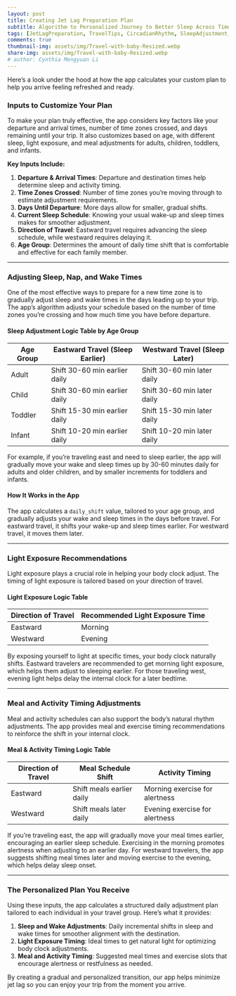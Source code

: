 ```yaml
---
layout: post
title: Creating Jet Lag Preparation Plan
subtitle: Algorithm to Personalized Journey to Better Sleep Across Time Zones
tags: [JetLagPreparation, TravelTips, CircadianRhythm, SleepAdjustment, LightExposure, MealTiming, FamilyTravel]
comments: true
thumbnail-img: assets/img/Travel-with-baby-Resized.webp
share-img: assets/img/Travel-with-baby-Resized.webp
# author: Cynthia Mengyuan Li
---
```


Here’s a look under the hood at how the app calculates your custom plan to help you arrive feeling refreshed and ready.

### Inputs to Customize Your Plan
To make your plan truly effective, the app considers key factors like your departure and arrival times, number of time zones crossed, and days remaining until your trip. It also customizes based on age, with different sleep, light exposure, and meal adjustments for adults, children, toddlers, and infants.

**Key Inputs Include:**
1. **Departure & Arrival Times**: Departure and destination times help determine sleep and activity timing.
2. **Time Zones Crossed**: Number of time zones you’re moving through to estimate adjustment requirements.
3. **Days Until Departure**: More days allow for smaller, gradual shifts.
4. **Current Sleep Schedule**: Knowing your usual wake-up and sleep times makes for smoother adjustment.
5. **Direction of Travel**: Eastward travel requires advancing the sleep schedule, while westward requires delaying it.
6. **Age Group**: Determines the amount of daily time shift that is comfortable and effective for each family member.

---

### Adjusting Sleep, Nap, and Wake Times
One of the most effective ways to prepare for a new time zone is to gradually adjust sleep and wake times in the days leading up to your trip. The app’s algorithm adjusts your schedule based on the number of time zones you’re crossing and how much time you have before departure.

#### Sleep Adjustment Logic Table by Age Group

| Age Group | Eastward Travel (Sleep Earlier) | Westward Travel (Sleep Later) |
| --------- | ------------------------------- | ----------------------------- |
| Adult     | Shift 30-60 min earlier daily   | Shift 30-60 min later daily   |
| Child     | Shift 30-60 min earlier daily   | Shift 30-60 min later daily   |
| Toddler   | Shift 15-30 min earlier daily   | Shift 15-30 min later daily   |
| Infant    | Shift 10-20 min earlier daily   | Shift 10-20 min later daily   |

For example, if you’re traveling east and need to sleep earlier, the app will gradually move your wake and sleep times up by 30-60 minutes daily for adults and older children, and by smaller increments for toddlers and infants.

#### How It Works in the App
The app calculates a `daily_shift` value, tailored to your age group, and gradually adjusts your wake and sleep times in the days before travel. For eastward travel, it shifts your wake-up and sleep times earlier. For westward travel, it moves them later.

---

### Light Exposure Recommendations
Light exposure plays a crucial role in helping your body clock adjust. The timing of light exposure is tailored based on your direction of travel.

#### Light Exposure Logic Table

| Direction of Travel | Recommended Light Exposure Time |
| ------------------- | ------------------------------- |
| Eastward            | Morning                         |
| Westward            | Evening                         |

By exposing yourself to light at specific times, your body clock naturally shifts. Eastward travelers are recommended to get morning light exposure, which helps them adjust to sleeping earlier. For those traveling west, evening light helps delay the internal clock for a later bedtime.

---

### Meal and Activity Timing Adjustments
Meal and activity schedules can also support the body’s natural rhythm adjustments. The app provides meal and exercise timing recommendations to reinforce the shift in your internal clock.

#### Meal & Activity Timing Logic Table

| Direction of Travel | Meal Schedule Shift       | Activity Timing                |
| ------------------- | ------------------------- | ------------------------------ |
| Eastward            | Shift meals earlier daily | Morning exercise for alertness |
| Westward            | Shift meals later daily   | Evening exercise for alertness |

If you’re traveling east, the app will gradually move your meal times earlier, encouraging an earlier sleep schedule. Exercising in the morning promotes alertness when adjusting to an earlier day. For westward travelers, the app suggests shifting meal times later and moving exercise to the evening, which helps delay sleep onset.

---

### The Personalized Plan You Receive
Using these inputs, the app calculates a structured daily adjustment plan tailored to each individual in your travel group. Here’s what it provides:

1. **Sleep and Wake Adjustments**: Daily incremental shifts in sleep and wake times for smoother alignment with the destination.
2. **Light Exposure Timing**: Ideal times to get natural light for optimizing body clock adjustments.
3. **Meal and Activity Timing**: Suggested meal times and exercise slots that encourage alertness or restfulness as needed.

By creating a gradual and personalized transition, our app helps minimize jet lag so you can enjoy your trip from the moment you arrive.
